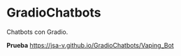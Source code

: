 # GradioChatbots
Chatbots con Gradio.

**Prueba** https://jsa-v.github.io/GradioChatbots/Vaping_Bot
